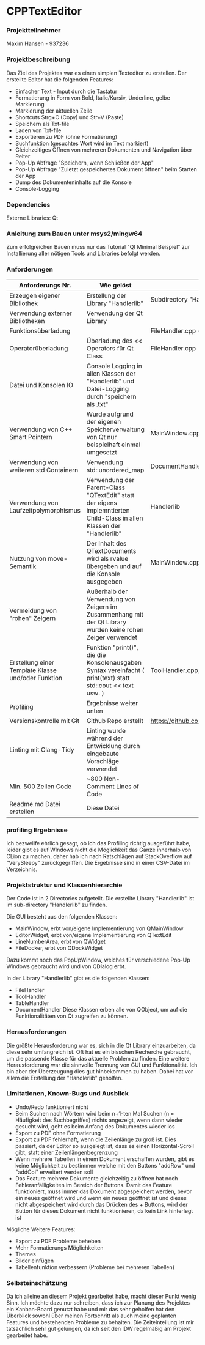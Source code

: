 # CPPTextEditor

### Projektteilnehmer
Maxim Hansen - 937236

### Projektbeschreibung
Das Ziel des Projektes war es einen simplen Texteditor zu erstellen. Der erstellte 
Editor hat die folgenden Features:
- Einfacher Text - Input durch die Tastatur
- Formatierung in Form von Bold, Italic/Kursiv, Underline, gelbe Markierung
- Markierung der aktuellen Zeile
- Shortcuts Strg+C (Copy) und Str+V (Paste)
- Speichern als Txt-file
- Laden von Txt-file
- Exportieren zu PDF (ohne Formatierung)
- Suchfunktion (gesuchtes Wort wird im Text markiert)
- Gleichzeitiges Öffnen von mehreren Dokumenten und Navigation über Reiter
- Pop-Up Abfrage "Speichern, wenn Schließen der App"
- Pop-Up Abfrage "Zuletzt gespeichertes Dokument öffnen" beim Starten der App
- Dump des Dokumenteninhalts auf die Konsole
- Console-Logging 

### Dependencies

Externe Libraries: Qt

### Anleitung zum Bauen unter msys2/mingw64

Zum erfolgreichen Bauen muss nur das Tutorial "Qt Minimal Beispiel" zur Installierung aller nötigen
Tools und Libraries befolgt werden.

### Anforderungen

| Anforderungs Nr.                                   | Wie gelöst                                                                                                            | Wo zu finden                                          |
|----------------------------------------------------|-----------------------------------------------------------------------------------------------------------------------|-------------------------------------------------------|
| Erzeugen eigener Bibliothek                        | Erstellung der Library "Handlerlib"                                                                                   | Subdirectory "Handlerlib"                             |
| Verwendung externer Bibliotheken                   | Verwendung der Qt Library                                                                                             |                                                       |
| Funktionsüberladung                                |                                                                                                                       | FileHandler.cpp -> Funktion "handleLoad"              |
| Operatorüberladung                                 | Überladung des << Operators für Qt Class                                                                              | FileHandler.cpp                                       |
| Datei und Konsolen IO                              | Console Logging in allen Klassen der "Handlerlib" und Datei-Logging durch "speichern als .txt"                        ||
| Verwendung von C++ Smart Pointern                  | Wurde aufgrund der eigenen Speicherverwaltung von Qt nur beispielhaft einmal umgesetzt                                | MainWindow.cpp, Zeile 52                              |
| Verwendung von weiteren std Containern             | Verwendung std::unordered_map                                                                                         | DocumentHandler.h, Zeile 24                           |
| Verwendung von Laufzeitpolymorphismus              | Verwendung der Parent-Class "QTextEdit" statt der eigens implemntierten Child-Class in allen Klassen der "Handlerlib" | Handlerlib                                            |
| Nutzung von move-Semantik                          | Der Inhalt des QTextDocuments wird als rvalue übergeben und auf die Konsole ausgegeben                                | MainWindow.cpp, Zeile 76                              |
| Vermeidung von "rohen" Zeigern                     | Außerhalb der Verwendung von Zeigern im Zusammenhang mit der Qt Library wurden keine rohen Zeiger verwendet           |                                                       |
| Erstellung einer Template Klasse und/oder Funktion | Funktion "print()", die die Konsolenausgaben Syntax vereinfacht ( print(text) statt std::cout << text usw. )          | ToolHandler.cpp, Zeile 19ff                           |
| Profiling                                          | Ergebnisse weiter unten                                                                                               |                                                       |
| Versionskontrolle mit Git                          | Github Repo erstellt                                                                                                  | https://github.com/MOXHAN/CPPTextEditor#cpptexteditor |
| Linting mit Clang-Tidy                             | Linting wurde während der Entwicklung durch eingebaute Vorschläge verwendet                                           |                                                       |
| Min. 500 Zeilen Code                               | ~800 Non-Comment Lines of Code                                                                                        |                                                       |
| Readme.md Datei erstellen                          | Diese Datei                                                                                                           |                                                       |


### profiling Ergebnisse 

Ich bezweilfe ehrlich gesagt, ob ich das Profiling richtig ausgeführt habe, leider gibt es auf WIndows
nicht die Möglichkeit das Ganze innerhalb von CLion zu machen, daher hab ich
nach Ratschlägen auf StackOverflow auf "VerySleepy" zurückgegriffen. Die Ergebnisse sind in einer CSV-Datei im Verzeichnis.

### Projektstruktur und Klassenhierarchie

Der Code ist in 2 Directories aufgeteilt. Die erstellte Library "Handlerlib" ist im sub-directory "Handlerlib" zu finden.

Die GUI besteht aus den folgenden Klassen:
- MainWindow, erbt von/eigene Implementierung von QMainWindow
- EditorWidget, erbt von/eigene Implementierung von QTextEdit
- LineNumberArea, erbt von QWidget
- FileDocker, erbt von QDockWidget

Dazu kommt noch das PopUpWindow, welches für verschiedene Pop-Up Windows gebraucht wird
und von QDialog erbt.

In der Library "Handlerlib" gibt es die folgenden Klassen:
- FileHandler
- ToolHandler
- TableHandler
- DocumentHandler
Diese Klassen erben alle von QObject, um auf die Funktionalitäten von Qt zugreifen
zu können.

### Herausforderungen
Die größte Herausforderung war es, sich in die Qt Library einzuarbeiten, da diese sehr
umfangreich ist. Oft hat es ein bisschen Recherche gebraucht, um die passende Klasse
für das aktuelle Problem zu finden.
Eine weitere Herausforderung war die sinnvolle Trennung von GUI und Funktionalität.
Ich bin aber der Überzeugung dies gut hinbekommen zu haben. Dabei hat vor allem
die Erstellung der "Handlerlib" geholfen.

### Limitationen, Known-Bugs und Ausblick

- Undo/Redo funktioniert nicht
- Beim Suchen nach Wörtern wird beim n+1-ten Mal Suchen (n = Häufigkeit des Suchbegriffes) nichts angezeigt,
wenn dann wieder gesucht wird, geht es beim Anfang des Dokumentes wieder los
- Export zu PDF ohne Formatierung
- Export zu PDF fehlerhaft, wenn die Zeilenlänge zu groß ist. Dies passiert, da der Editor
so ausgelegt ist, dass es einen Horizontal-Scroll gibt, statt einer Zeilenlängenbegrenzung
- Wenn mehrere Tabellen in einem Dokument erschaffen wurden, gibt es keine Möglichkeit
zu bestimmen welche mit den Buttons "addRow" und "addCol" erweitert werden soll
- Das Feature mehrere Dokumente gleichzeitig zu öffnen hat noch Fehleranfälligkeiten im Bereich der Buttons.
Damit das Feature funktioniert, muss immer das Dokument abgespeichert werden, bevor ein neues
geöffnet wird und wenn ein neues geöffnet ist und dieses nicht abgespeichert wird durch
das Drücken des + Buttons, wird der Button für dieses Dokument nicht funktionieren, da kein
Link hinterlegt ist

Mögliche Weitere Features:
- Export zu PDF Probleme beheben
- Mehr Formatierungs Möglichkeiten
- Themes
- Bilder einfügen
- Tabellenfunktion verbessern (Probleme bei mehreren Tabellen)

### Selbsteinschätzung

Da ich alleine an diesem Projekt gearbeitet habe, macht dieser Punkt wenig Sinn. Ich
möchte dazu nur schreiben, dass ich zur Planung des Projektes ein Kanban-Board genutzt habe
und mir das sehr geholfen hat den Überblick sowohl über meinen Fortschritt als auch
meine geplanten Features und bestehenden Probleme zu behalten. Die Zeiteinteilung ist mir tatsächlich
sehr gut gelungen, da ich seit den IDW regelmäßig am Projekt gearbeitet habe.